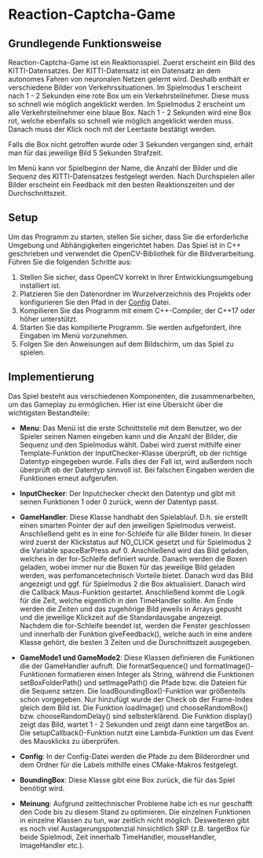 # Reaction-Captcha-Game

## Grundlegende Funktionsweise
Reaction-Captcha-Game ist ein Reaktionsspiel.
Zuerst erscheint ein Bild des KITTI-Datensatzes. Der KITTI-Datensatz ist ein Datensatz an dem autonomes Fahren von
neuronalen Netzen gelernt wird. Deshalb enthält er verschiedene Bilder von Verkehrssituationen.
Im Spielmodus 1 erscheint nach 1 - 2 Sekunden eine rote Box um ein Verkehrsteilnehmer.
Diese muss so schnell wie möglich angeklickt werden.
Im Spielmodus 2 erscheint um alle Verkehrsteilnehmer eine blaue Box.
Nach 1 - 2 Sekunden wird eine Box rot, welche ebenfalls so schnell wie möglich angeklickt werden muss. Danach muss
der Klick noch mit der Leertaste bestätigt werden.

Falls die Box nicht getroffen wurde oder 3 Sekunden vergangen sind, erhält man für das jeweilige Bild 5 Sekunden Strafzeit.

Im Menü kann vor Spielbeginn der Name, die Anzahl der Bilder und die Sequenz des KITTI-Datensatzes festgelegt werden.
Nach Durchspielen aller Bilder erscheint ein Feedback mit den besten Reaktionszeiten und der Durchschnittszeit.

## Setup
Um das Programm zu starten, stellen Sie sicher, dass Sie die erforderliche Umgebung und Abhängigkeiten eingerichtet haben. Das Spiel ist in C++ geschrieben und verwendet die OpenCV-Bibliothek für die Bildverarbeitung. Führen Sie die folgenden Schritte aus:

1. Stellen Sie sicher, dass OpenCV korrekt in Ihrer Entwicklungsumgebung installiert ist.
2. Platzieren Sie den Datenordner im Wurzelverzeichnis des Projekts oder konfigurieren Sie den Pfad in der [Config](src/Config.cpp) Datei.
3. Kompilieren Sie das Programm mit einem C++-Compiler, der C++17 oder höher unterstützt.
4. Starten Sie das kompilierte Programm. Sie werden aufgefordert, ihre Eingaben im Menü vorzunehmen.
5. Folgen Sie den Anweisungen auf dem Bildschirm, um das Spiel zu spielen.


## Implementierung
Das Spiel besteht aus verschiedenen Komponenten, die zusammenarbeiten, um das Gameplay zu ermöglichen. Hier ist eine Übersicht über die wichtigsten Bestandteile:

- **Menu**: Das Menü ist die erste Schnittstelle mit dem Benutzer, wo der Spieler seinen Namen eingeben kann und die Anzahl der Bilder, die Sequenz und den Spielmodus wählt. Dabei wird zuerst mithilfe einer Template-Funktion der InputChecker-Klasse überprüft, ob der richtige Datentyp eingegeben wurde. Falls dies der Fall ist, wird außerdem noch überprüft ob der Datentyp sinnvoll ist.
Bei falschen Eingaben werden die Funktionen erneut aufgerufen.

- **InputChecker**: Der Inputchecker checkt den Datentyp und gibt mit seinen Funktionen 1 oder 0 zurück, wenn der Datentyp passt.

- **GameHandler**: Diese Klasse handhabt den Spielablauf. D.h. sie erstellt einen smarten Pointer der auf den jeweiligen
Spielmodus verweist. Anschließend geht es in eine for-Schleife für alle Bilder hinein. In dieser wird zuerst der Klickstatus
auf NO_CLICK gesetzt und für Spielmodus 2 die Variable spaceBarPress auf 0. Anschließend wird das Bild geladen, welches in
der for-Schleife definiert wurde. Danach werden die Boxen geladen, wobei immer nur die Boxen für das jeweilige Bild geladen
werden, was perfomancetechnisch Vorteile bietet. Danach wird das Bild angezeigt und ggf. für Spielmodus 2 die Box aktualisiert.
Danach wird die Callback Maus-Funktion gestartet. Anschließend kommt die Logik für die Zeit, welche eigentlich in den TimeHandler
sollte. Am Ende werden die Zeiten und das zugehörige Bild jeweils in Arrays gepusht und die jeweilige Klickzeit auf die Standardausgabe angezeigt.
Nachdem die for-Schleife beendet ist, werden die Fenster geschlossen und innerhalb der Funktion giveFeedback(),
welche auch in eine andere Klasse gehört, die besten 3 Zeiten und die Durschnittszeit ausgegeben.

- **GameMode1 und GameMode2**: Diese Klassen definieren die Funktionen die der GameHandler aufruft. Die formatSequence() und formatImage()-Funktionen
formatieren einen Integer als String, während die Funktionen setBoxFolderPath() und setImagePath() die Pfade bzw. die Dateien für die Sequenz setzen.
Die loadBoundingBox()-Funktion war größenteils schon vorgegeben. Nur hinzufügt wurde der Check ob der Frame-Index gleich dem Bild ist.
Die Funktion loadImage() und chooseRandomBox() bzw. chooseRandomDelay() sind selbsterklärend. Die Funktion display() zeigt das Bild,
wartet 1 - 2 Sekunden und zeigt dann eine targetBox an. Die setupCallback()-Funktion nutzt eine Lambda-Funktion um das Event des Mausklicks
zu überprüfen.

- **Config**: In der Config-Datei werden die Pfade zu dem Bilderordner und dem Ordner für die Labels mithilfe eines CMake-Makros festgelegt.

- **BoundingBox**: Diese Klasse gibt eine Box zurück, die für das Spiel benötigt wird.

- **Meinung**: Aufgrund zeittechnischer Probleme habe ich es nur geschafft den Code bis zu diesem Stand zu optimieren.
 Die einzelnen Funktionen in einzelne Klassen zu tun, war zeitlich nicht möglich. Desweiteren gibt es noch viel Auslagerungspotenzial
hinsichtlich SRP (z.B. targetBox für beide Spielmodi, Zeit innerhalb TimeHandler, mouseHandler, ImageHandler etc.).



